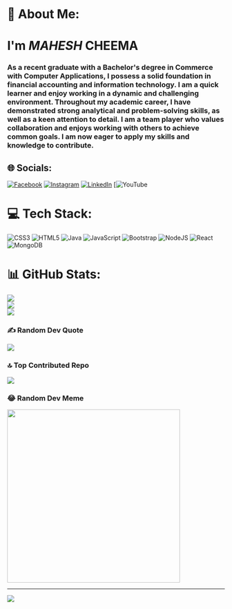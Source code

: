 # 💫 About Me:<h1>I'm <i>MAHESH</i> CHEEMA</h1>

<h3>As a recent graduate with a Bachelor's degree in Commerce with Computer Applications, I possess a solid foundation in financial accounting and information technology. I am a quick learner and enjoy working in a dynamic and challenging environment. Throughout my academic career, I have demonstrated strong analytical and problem-solving skills, as well as a keen attention to detail. I am a team player who values collaboration and enjoys working with others to achieve common goals. I am now eager to apply my skills and knowledge to contribute.</h3>


## 🌐 Socials:
[![Facebook](https://img.shields.io/badge/Facebook-%231877F2.svg?logo=Facebook&logoColor=white)](https://facebook.com/mahesh.cheema.37) [![Instagram](https://img.shields.io/badge/Instagram-%23E4405F.svg?logo=Instagram&logoColor=white)](https://instagram.com/maheshc1001) [![LinkedIn](https://img.shields.io/badge/LinkedIn-%230077B5.svg?logo=linkedin&logoColor=white)](https://linkedin.com/in/mahesh-cheema-a7b771271) [![YouTube](https://img.shields.io/badge/YouTube-%23FF0000.svg?logo=YouTube&logoColor=white)

# 💻 Tech Stack:
![CSS3](https://img.shields.io/badge/css3-%231572B6.svg?style=for-the-badge&logo=css3&logoColor=white) ![HTML5](https://img.shields.io/badge/html5-%23E34F26.svg?style=for-the-badge&logo=html5&logoColor=white) ![Java](https://img.shields.io/badge/java-%23ED8B00.svg?style=for-the-badge&logo=java&logoColor=white) ![JavaScript](https://img.shields.io/badge/javascript-%23323330.svg?style=for-the-badge&logo=javascript&logoColor=%23F7DF1E) ![Bootstrap](https://img.shields.io/badge/bootstrap-%23563D7C.svg?style=for-the-badge&logo=bootstrap&logoColor=white) ![NodeJS](https://img.shields.io/badge/node.js-6DA55F?style=for-the-badge&logo=node.js&logoColor=white) ![React](https://img.shields.io/badge/react-%2320232a.svg?style=for-the-badge&logo=react&logoColor=%2361DAFB) ![MongoDB](https://img.shields.io/badge/MongoDB-%234ea94b.svg?style=for-the-badge&logo=mongodb&logoColor=white)
# 📊 GitHub Stats:
![](https://github-readme-stats.vercel.app/api?username=CheemaMahesh&theme=dark&hide_border=false&include_all_commits=false&count_private=false)<br/>
![](https://github-readme-streak-stats.herokuapp.com/?user=CheemaMahesh&theme=dark&hide_border=false)<br/>
![](https://github-readme-stats.vercel.app/api/top-langs/?username=CheemaMahesh&theme=dark&hide_border=false&include_all_commits=false&count_private=false&layout=compact)

### ✍️ Random Dev Quote
![](https://quotes-github-readme.vercel.app/api?type=horizontal&theme=radical)

### 🔝 Top Contributed Repo
![](https://github-contributor-stats.vercel.app/api?username=CheemaMahesh&limit=5&theme=dark&combine_all_yearly_contributions=true)

### 😂 Random Dev Meme
<img src='https://randommeme-five.vercel.app/' style="height: 400px;"/>

---
[![](https://visitcount.itsvg.in/api?id=CheemaMahesh&icon=0&color=0)](https://visitcount.itsvg.in)

<!-- Proudly created with GPRM ( https://gprm.itsvg.in ) -->
